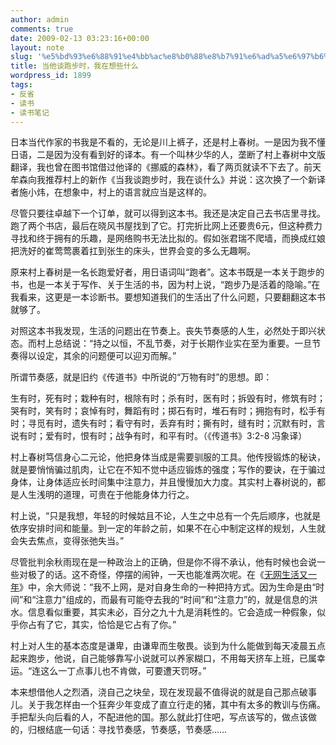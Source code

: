 ```yaml
---
author: admin
comments: true
date: 2009-02-13 03:23:16+00:00
layout: note
slug: '%e5%bd%93%e6%88%91%e4%bb%ac%e8%b0%88%e8%b7%91%e6%ad%a5%e6%97%b6%ef%bc%8c%e6%88%91%e4%bb%ac%e5%9c%a8%e8%b0%88%e4%ba%9b%e4%bb%80%e4%b9%88'
title: 当他谈跑步时，我在想些什么
wordpress_id: 1899
tags:
- 反省
- 读书
- 读书笔记
---
```


日本当代作家的书我是不看的，无论是川上裤子，还是村上春树。一是因为我不懂日语，二是因为没有看到好的译本。有一个叫林少华的人，垄断了村上春树中文版翻译，我也曾在图书馆借过他译的《挪威的森林》，看了两页就读不下去了。前天牟森向我推荐村上的新作《当我谈跑步时，我在谈什么》并说：这次换了一个新译者施小炜，在想象中，村上的语言就应当是这样的。

尽管只要往卓越下一个订单，就可以得到这本书。我还是决定自己去书店里寻找。跑了两个书店，最后在晓风书屋找到了它。打完折比网上还要贵6元，但这种费力寻找和终于拥有的乐趣，是网络购书无法比拟的。假如张君瑞不爬墙，而换成红娘把洗好的崔莺莺裹着扛到张生的床头，世界会变的多么无趣啊。

原来村上春树是一名长跑爱好者，用日语词叫“跑者”。这本书既是一本关于跑步的书，也是一本关于写作、关于生活的书，因为村上说，“跑步乃是活着的隐喻。”在我看来，这更是一本诊断书。要想知道我们的生活出了什么问题，只要翻翻这本书就够了。

对照这本书我发现，生活的问题出在节奏上。丧失节奏感的人生，必然处于即兴状态。而村上总结说：“持之以恒，不乱节奏，对于长期作业实在至为重要。一旦节奏得以设定，其余的问题便可以迎刃而解。”

所谓节奏感，就是旧约《传道书》中所说的“万物有时”的思想。即：

生有时，死有时；栽种有时，根除有时；杀有时，医有时；拆毁有时，修筑有时；哭有时，笑有时；哀悼有时，舞蹈有时；掷石有时，堆石有时；拥抱有时，松手有时；寻觅有时，遗失有时；看守有时，丢弃有时；撕有时，缝有时；沉默有时，言说有时；爱有时，恨有时；战争有时，和平有时。（《传道书》3:2-8 冯象译）

村上春树笃信身心二元论，他把身体当成是需要驯服的工具。他传授锻炼的秘诀，就是要悄悄骗过肌肉，让它在不知不觉中适应锻炼的强度；写作的要诀，在于骗过身体，让身体适应长时间集中注意力，并且慢慢加大力度。其实村上春树说的，都是人生浅明的道理，可贵在于他能身体力行之。

村上说，“只是我想，年轻的时候姑且不论，人生之中总有一个先后顺序，也就是依序安排时间和能量。到一定的年龄之前，如果不在心中制定这样的规划，人生就会失去焦点，变得张弛失当。”

尽管批判余秋雨现在是一种政治上的正确，但是你不得不承认，他有时候也会说一些对极了的话。这不奇怪，停摆的闹钟，一天也能准两次呢。在《[无网生活又一年](http://www.audiobar.net/viewthread.php?tid=260197)》中，余大师说：“我不上网，是对自身生命的一种把持方式。因为生命是由“时间”和“注意力”组成的，而最有可能夺去我的“时间”和“注意力”的，就是信息的洪水。信息看似重要，其实未必，百分之九十九是消耗性的。它会造成一种假象，似乎你占有了它，其实，恰恰是它占有了你。”

村上对人生的基本态度是谦卑，由谦卑而生敬畏。谈到为什么能做到每天凌晨五点起来跑步，他说，自己能够靠写小说就可以养家糊口，不用每天挤车上班，已属幸运。“连这么一丁点事儿也不肯做，可要遭天罚呀。”

本来想借他人之烈酒，浇自己之块垒，现在发现最不值得说的就是自己那点破事儿。关于我怎样由一个狂奔少年变成了直立行走的猪，其中有太多的教训与伤痛。手把犁头向后看的人，不配进他的国。那么就此打住吧，写点该写的，做点该做的，归根结底一句话：寻找节奏感，节奏感，节奏感……

